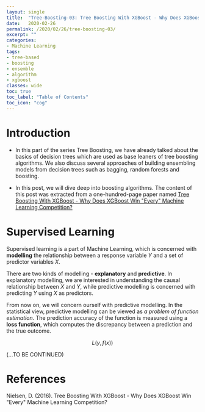 ```yaml
---
layout: single
title:  "Tree-Boosting-03: Tree Boosting With XGBoost - Why Does XGBoost Win "Every" Machine Learning Competition? "
date:   2020-02-26
permalink: /2020/02/26/tree-boosting-03/
excerpt: ""
categories: 
- Machine Learning
tags:
- tree-based
- boosting
- ensemble
- algorithm
- xgboost
classes: wide
toc: true
toc_label: "Table of Contents"
toc_icon: "cog"
---
```


# Introduction

- In this part of the series Tree Boosting, we have already talked about the basics of decision trees which are used as base leaners of tree boosting algorithms. We also discuss several approaches of building ensembling models from decision trees such as bagging, random forests and boosting.

- In this post, we will dive deep into boosting algorithms. The content of this post was extracted from a one-hundred-page paper named [Tree Boosting With XGBoost - Why Does XGBoost Win "Every" Machine Learning Competition?](https://www.semanticscholar.org/paper/Tree-Boosting-With-XGBoost-Why-Does-XGBoost-Win-Nielsen/04e182aa6d36f643a1aea18f3b9384a74538e6a0)

# Supervised Learning

Supervised learning is a part of Machine Learning, which is concerned with **modelling** the relationship between a response variable $Y$ and a set of predictor variables $X$.

There are two kinds of modelling - **explanatory** and **predictive**. In explanatory modelling, we are interested in understanding the causal relationship between $X$ and $Y$, while predictive modelling is concerned with predicting $Y$ using $X$ as predictors.

From now on, we will concern ourself with predictive modelling. In the statistical view, predictive modelling can be viewed as *a problem of function estimation*. The prediction accuracy of the function is measured using a **loss function**, which computes the discrepancy between a prediction and the true outcome.

$$L(y, f(x))$$




(...TO BE CONTINUED)

# References

  Nielsen, D. (2016). Tree Boosting With XGBoost - Why Does XGBoost Win "Every" Machine Learning Competition?